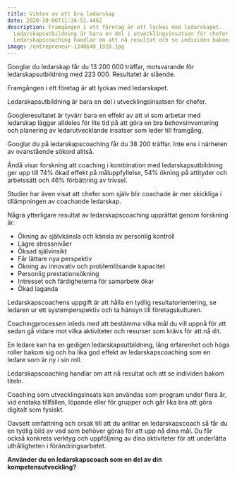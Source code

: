 ```yaml
---
title: Vikten av ett bra ledarskap
date: 2020-10-06T11:34:51.446Z
description: Framgången i ett företag är att lyckas med ledarskapet.
  Ledarskapsutbildning är bara en del i utvecklingsinsatsen för chefer.
  Ledarskapscoaching handlar om att nå resultat och se individen bakom titeln.
image: /entrepreneur-1340649_1920.jpg
---
```

Googlar du ledarskap får du 13 200 000 träffar, motsvarande för ledarskapsutbildning med 223 000. Resultatet är slående.

Framgången i ett företag är att lyckas med ledarskapet.

Ledarskapsutbildning är bara en del i utvecklingsinsatsen för chefer.

Googleresultatet är tyvärr bara en effekt av att vi som arbetar med ledarskap lägger alldeles för lite tid på att göra en bra behovsinventering och planering av ledarutvecklande insatser som leder till framgång.



Googlar du på ledarskapscoaching får du 38 200 träffar. Inte ens i närheten av ovanstående sökord alltså.

Ändå visar forskning att coaching i kombination med ledarskapsutbildning ger upp till 74% ökad effekt på måluppfyllelse, 54% ökning på attityder och arbetssätt och 46% förbättring av trivsel.

Studier har även visat att chefer som själv blir coachade är mer skickliga i tillämpningen av coachande ledarskap.

Några ytterligare resultat av ledarskapscoaching upprättat genom forskning är:

* Ökning av självkänsla och känsla av personlig kontroll
* Lägre stressnivåer
* Öksad självinsikt
* Får lättare nya perspektiv
* Ökning av innovativ och problemlösande kapacitet
* Personlig prestationsökning
* Intresset och färdigheterna för samarbete ökar
* Ökad laganda



Ledarskapscoachens uppgift är att hålla en tydlig resultatorientering, se ledaren ur ett systemperspektiv och ta hänsyn till företagskulturen.

Coachingprocessen inleds med att bestämma vilka mål du vill uppnå för att sedan gå vidare mot vilka aktiviteter och resurser som krävs för att nå dit.

En ledare kan ha en gedigen ledarskapsutbildning, lång erfarenhet och höga roller bakom sig och ha lika god effekt av ledarskapscoaching som en ledare som är ny i sin roll.

Ledarskapscoaching handlar om att nå resultat och att se individen bakom titeln.

Coaching som utvecklingsinsats kan användas som program under flera år, vid enstaka tillfällen, löpande eller för grupper och går lika bra att göra digitalt som fysiskt.

Oavsett omfattning och orsak till att du anlitar en ledarskapscoach så får du en tydlig bild av vad som behöver göras för att upp nå dina mål. Du får också konkreta verktyg och uppföljning av dina aktiviteter för att underlätta uthålligheten i förändringsarbetet.



**Använder du en ledarskapscoach som en del av din kompetensutveckling?**